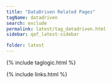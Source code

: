 ```yaml
---
title: "DataDriven Related Pages"
tagName: datadriven
search: exclude
permalink: latest/tag_datadriven.html
sidebar: qaf_latest-sidebar

folder: latest
---
```

{% include taglogic.html %}

{% include links.html %}
